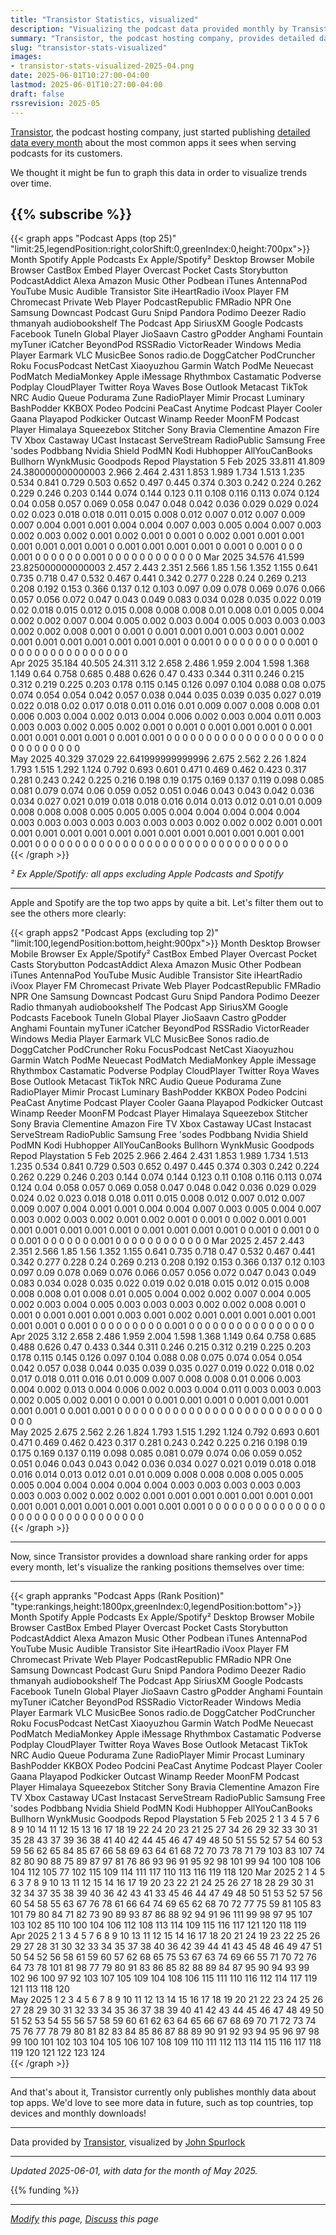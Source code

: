 ```yaml
---
title: "Transistor Statistics, visualized"
description: "Visualizing the podcast data provided monthly by Transistor, the podcast hosting company"
summary: "Transistor, the podcast hosting company, provides detailed data every month about the most common apps it sees when serving podcasts for its customers. We thought it might be fun to graph this data in order to visualize trends over time."
slug: "transistor-stats-visualized"
images:
- transistor-stats-visualized-2025-04.png
date: 2025-06-01T10:27:00-04:00
lastmod: 2025-06-01T10:27:00-04:00
draft: false
rssrevision: 2025-05
---
```


[Transistor](https://transistor.fm/), the podcast hosting company, just started publishing [detailed data every month](https://transistor.fm/global-stats/) about the most common apps it sees when serving podcasts for its customers.

We thought it might be fun to graph this data in order to visualize trends over time.

{{% subscribe %}}
---

{{< graph apps "Podcast Apps (top 25)" "limit:25,legendPosition:right,colorShift:0,greenIndex:0,height:700px">}}
Month	Spotify	Apple Podcasts	Ex Apple/Spotify²	Desktop Browser	Mobile Browser	CastBox	Embed Player	Overcast	Pocket Casts	Storybutton	PodcastAddict	Alexa	Amazon Music	Other	Podbean	iTunes	AntennaPod	YouTube Music	Audible	Transistor Site	iHeartRadio	iVoox	Player FM	Chromecast	Private Web Player	PodcastRepublic	FMRadio	NPR One	Samsung	Downcast	Podcast Guru	Snipd	Pandora	Podimo	Deezer	Radio thmanyah	audiobookshelf	The Podcast App	SiriusXM	Google Podcasts	Facebook	TuneIn	Global Player	JioSaavn	Castro	gPodder	Anghami	Fountain	myTuner	iCatcher	BeyondPod	RSSRadio	VictorReader	Windows Media Player	Earmark	VLC	MusicBee	Sonos	radio.de	DoggCatcher	PodCruncher	Roku	FocusPodcast	NetCast	Xiaoyuzhou	Garmin Watch	PodMe	Neuecast	PodMatch	MediaMonkey	Apple iMessage	Rhythmbox	Castamatic	Podverse	Podplay	CloudPlayer	Twitter	Roya Waves	Bose	Outlook	Metacast	TikTok	NRC Audio	Queue	Podurama	Zune	RadioPlayer	Mimir	Procast	Luminary	BashPodder	KKBOX	Podeo	Podcini	PeaCast	Anytime Podcast Player	Cooler	Gaana	Playapod	Podkicker	Outcast	Winamp	Reeder	MoonFM	Podcast Player	Himalaya	Squeezebox	Stitcher	Sony Bravia	Clementine	Amazon Fire TV	Xbox	Castaway	UCast	Instacast	ServeStream	RadioPublic	Samsung Free	'sodes	Podbbang	Nvidia Shield	PodMN	Kodi	Hubhopper	AllYouCanBooks	Bullhorn	WynkMusic	Goodpods	Repod	Playstation 5
Feb 2025	33.811	41.809	24.380000000000003	2.966	2.464	2.431	1.853	1.989	1.734	1.513	1.235	0.534	0.841	0.729	0.503	0.652	0.497	0.445	0.374	0.303	0.242	0.224	0.262	0.229	0.246	0.203	0.144	0.074	0.144	0.123	0.11	0.108	0.116	0.113	0.074	0.124	0.04	0.058	0.057	0.069	0.058	0.047	0.048	0.042	0.036	0.029	0.029	0.024	0.02	0.023	0.018	0.018	0.011	0.015	0.008	0.012	0.007	0.012	0.007	0.009	0.007	0.004	0.001	0.001	0.004	0.004	0.007	0.003		0.005	0.004	0.007	0.003	0.002	0.003	0.002	0.001	0.002	0.001	0	0.001	0	0.002	0.001	0.001	0.001	0.001	0.001	0.001	0.001	0	0.001	0.001	0.001	0.001	0	0.001	0	0.001	0	0	0	0.001	0	0	0	0	0	0	0.001	0	0			0	0	0	0	0		0		0	0					0	0
Mar 2025	34.576	41.599	23.825000000000003	2.457	2.443	2.351	2.566	1.85	1.56	1.352	1.155	0.641	0.735	0.718	0.47	0.532	0.467	0.441	0.342	0.277	0.228	0.24	0.269	0.213	0.208	0.192	0.153	0.366	0.137	0.12	0.103	0.097	0.09	0.078	0.069	0.076	0.066	0.057	0.056	0.072	0.047	0.043	0.049	0.083	0.034	0.028	0.035	0.022	0.019	0.02	0.018	0.015	0.012	0.015	0.008	0.008	0.008	0.01	0.008	0.01	0.005	0.004	0.002	0.002	0.007	0.004	0.005	0.002		0.003	0.004	0.005	0.003	0.003	0.003	0.002	0.002	0.008	0.001	0	0.001	0	0.001	0.001	0.001	0.003	0.001	0.002	0.001	0.001	0.001	0.001	0.001	0.001	0.001	0	0.001	0	0	0	0	0	0	0	0	0	0.001	0	0	0	0				0	0	0	0	0	0	0		0	0	0		0	0		
Apr 2025	35.184	40.505	24.311	3.12	2.658	2.486	1.959	2.004	1.598	1.368	1.149	0.64	0.758	0.685	0.488	0.626	0.47	0.433	0.344	0.311	0.246	0.215	0.312	0.219	0.225	0.203	0.178	0.115	0.145	0.126	0.097	0.104	0.088	0.08	0.075	0.074	0.054	0.054	0.042	0.057	0.038	0.044	0.035	0.039	0.035	0.027	0.019	0.022	0.018	0.02	0.017	0.018	0.011	0.016	0.01	0.009	0.007	0.008	0.008	0.01	0.006	0.003	0.004	0.002	0.013	0.004	0.006	0.002		0.003	0.004	0.011	0.003	0.003	0.003	0.002	0.005	0.002	0.001	0	0.001	0	0.001	0.001	0.001	0	0.001	0.001	0.001	0.001	0.001	0	0.001	0.001	0	0	0	0	0	0	0	0	0	0	0	0	0	0	0	0	0	0		0	0	0	0	0	0	0	0		0			0	0			
May 2025	40.329	37.029	22.641999999999996	2.675	2.562	2.26	1.824	1.793	1.515	1.292	1.124	0.792	0.693	0.601	0.471	0.469	0.462	0.423	0.317	0.281	0.243	0.242	0.225	0.216	0.198	0.19	0.175	0.169	0.137	0.119	0.098	0.085	0.081	0.079	0.074	0.06	0.059	0.052	0.051	0.046	0.043	0.043	0.042	0.036	0.034	0.027	0.021	0.019	0.018	0.018	0.016	0.014	0.013	0.012	0.01	0.01	0.009	0.008	0.008	0.008	0.005	0.005	0.005	0.004	0.004	0.004	0.004	0.004	0.003	0.003	0.003	0.003	0.003	0.003	0.003	0.002	0.002	0.002	0.001	0.001	0.001	0.001	0.001	0.001	0.001	0.001	0.001	0.001	0.001	0.001	0.001	0.001	0.001	0	0	0	0	0	0	0	0	0	0	0	0	0	0	0	0	0	0	0	0	0	0	0	0	0	0	0	0	0	0	0	0					
{{< /graph >}}

*² Ex Apple/Spotify: all apps excluding Apple Podcasts and Spotify*

---

Apple and Spotify are the top two apps by quite a bit.  Let's filter them out to see the others more clearly:

{{< graph apps2 "Podcast Apps (excluding top 2)" "limit:100,legendPosition:bottom,height:900px">}}
Month	Desktop Browser	Mobile Browser	Ex Apple/Spotify²	CastBox	Embed Player	Overcast	Pocket Casts	Storybutton	PodcastAddict	Alexa	Amazon Music	Other	Podbean	iTunes	AntennaPod	YouTube Music	Audible	Transistor Site	iHeartRadio	iVoox	Player FM	Chromecast	Private Web Player	PodcastRepublic	FMRadio	NPR One	Samsung	Downcast	Podcast Guru	Snipd	Pandora	Podimo	Deezer	Radio thmanyah	audiobookshelf	The Podcast App	SiriusXM	Google Podcasts	Facebook	TuneIn	Global Player	JioSaavn	Castro	gPodder	Anghami	Fountain	myTuner	iCatcher	BeyondPod	RSSRadio	VictorReader	Windows Media Player	Earmark	VLC	MusicBee	Sonos	radio.de	DoggCatcher	PodCruncher	Roku	FocusPodcast	NetCast	Xiaoyuzhou	Garmin Watch	PodMe	Neuecast	PodMatch	MediaMonkey	Apple iMessage	Rhythmbox	Castamatic	Podverse	Podplay	CloudPlayer	Twitter	Roya Waves	Bose	Outlook	Metacast	TikTok	NRC Audio	Queue	Podurama	Zune	RadioPlayer	Mimir	Procast	Luminary	BashPodder	KKBOX	Podeo	Podcini	PeaCast	Anytime Podcast Player	Cooler	Gaana	Playapod	Podkicker	Outcast	Winamp	Reeder	MoonFM	Podcast Player	Himalaya	Squeezebox	Stitcher	Sony Bravia	Clementine	Amazon Fire TV	Xbox	Castaway	UCast	Instacast	ServeStream	RadioPublic	Samsung Free	'sodes	Podbbang	Nvidia Shield	PodMN	Kodi	Hubhopper	AllYouCanBooks	Bullhorn	WynkMusic	Goodpods	Repod	Playstation 5
Feb 2025	2.966	2.464		2.431	1.853	1.989	1.734	1.513	1.235	0.534	0.841	0.729	0.503	0.652	0.497	0.445	0.374	0.303	0.242	0.224	0.262	0.229	0.246	0.203	0.144	0.074	0.144	0.123	0.11	0.108	0.116	0.113	0.074	0.124	0.04	0.058	0.057	0.069	0.058	0.047	0.048	0.042	0.036	0.029	0.029	0.024	0.02	0.023	0.018	0.018	0.011	0.015	0.008	0.012	0.007	0.012	0.007	0.009	0.007	0.004	0.001	0.001	0.004	0.004	0.007	0.003		0.005	0.004	0.007	0.003	0.002	0.003	0.002	0.001	0.002	0.001	0	0.001	0	0.002	0.001	0.001	0.001	0.001	0.001	0.001	0.001	0	0.001	0.001	0.001	0.001	0	0.001	0	0.001	0	0	0	0.001	0	0	0	0	0	0	0.001	0	0			0	0	0	0	0		0		0	0					0	0
Mar 2025	2.457	2.443		2.351	2.566	1.85	1.56	1.352	1.155	0.641	0.735	0.718	0.47	0.532	0.467	0.441	0.342	0.277	0.228	0.24	0.269	0.213	0.208	0.192	0.153	0.366	0.137	0.12	0.103	0.097	0.09	0.078	0.069	0.076	0.066	0.057	0.056	0.072	0.047	0.043	0.049	0.083	0.034	0.028	0.035	0.022	0.019	0.02	0.018	0.015	0.012	0.015	0.008	0.008	0.008	0.01	0.008	0.01	0.005	0.004	0.002	0.002	0.007	0.004	0.005	0.002		0.003	0.004	0.005	0.003	0.003	0.003	0.002	0.002	0.008	0.001	0	0.001	0	0.001	0.001	0.001	0.003	0.001	0.002	0.001	0.001	0.001	0.001	0.001	0.001	0.001	0	0.001	0	0	0	0	0	0	0	0	0	0.001	0	0	0	0				0	0	0	0	0	0	0		0	0	0		0	0		
Apr 2025	3.12	2.658		2.486	1.959	2.004	1.598	1.368	1.149	0.64	0.758	0.685	0.488	0.626	0.47	0.433	0.344	0.311	0.246	0.215	0.312	0.219	0.225	0.203	0.178	0.115	0.145	0.126	0.097	0.104	0.088	0.08	0.075	0.074	0.054	0.054	0.042	0.057	0.038	0.044	0.035	0.039	0.035	0.027	0.019	0.022	0.018	0.02	0.017	0.018	0.011	0.016	0.01	0.009	0.007	0.008	0.008	0.01	0.006	0.003	0.004	0.002	0.013	0.004	0.006	0.002		0.003	0.004	0.011	0.003	0.003	0.003	0.002	0.005	0.002	0.001	0	0.001	0	0.001	0.001	0.001	0	0.001	0.001	0.001	0.001	0.001	0	0.001	0.001	0	0	0	0	0	0	0	0	0	0	0	0	0	0	0	0	0	0		0	0	0	0	0	0	0	0		0			0	0			
May 2025	2.675	2.562		2.26	1.824	1.793	1.515	1.292	1.124	0.792	0.693	0.601	0.471	0.469	0.462	0.423	0.317	0.281	0.243	0.242	0.225	0.216	0.198	0.19	0.175	0.169	0.137	0.119	0.098	0.085	0.081	0.079	0.074	0.06	0.059	0.052	0.051	0.046	0.043	0.043	0.042	0.036	0.034	0.027	0.021	0.019	0.018	0.018	0.016	0.014	0.013	0.012	0.01	0.01	0.009	0.008	0.008	0.008	0.005	0.005	0.005	0.004	0.004	0.004	0.004	0.004	0.003	0.003	0.003	0.003	0.003	0.003	0.003	0.002	0.002	0.002	0.001	0.001	0.001	0.001	0.001	0.001	0.001	0.001	0.001	0.001	0.001	0.001	0.001	0.001	0.001	0	0	0	0	0	0	0	0	0	0	0	0	0	0	0	0	0	0	0	0	0	0	0	0	0	0	0	0	0	0	0	0					
{{< /graph >}}

---

Now, since Transistor provides a download share ranking order for apps every month, let's visualize the ranking positions themselves over time:

---

{{< graph appranks "Podcast Apps (Rank Position)" "type:rankings,height:1800px,greenIndex:0,legendPosition:bottom">}}
Month	Spotify	Apple Podcasts	Ex Apple/Spotify²	Desktop Browser	Mobile Browser	CastBox	Embed Player	Overcast	Pocket Casts	Storybutton	PodcastAddict	Alexa	Amazon Music	Other	Podbean	iTunes	AntennaPod	YouTube Music	Audible	Transistor Site	iHeartRadio	iVoox	Player FM	Chromecast	Private Web Player	PodcastRepublic	FMRadio	NPR One	Samsung	Downcast	Podcast Guru	Snipd	Pandora	Podimo	Deezer	Radio thmanyah	audiobookshelf	The Podcast App	SiriusXM	Google Podcasts	Facebook	TuneIn	Global Player	JioSaavn	Castro	gPodder	Anghami	Fountain	myTuner	iCatcher	BeyondPod	RSSRadio	VictorReader	Windows Media Player	Earmark	VLC	MusicBee	Sonos	radio.de	DoggCatcher	PodCruncher	Roku	FocusPodcast	NetCast	Xiaoyuzhou	Garmin Watch	PodMe	Neuecast	PodMatch	MediaMonkey	Apple iMessage	Rhythmbox	Castamatic	Podverse	Podplay	CloudPlayer	Twitter	Roya Waves	Bose	Outlook	Metacast	TikTok	NRC Audio	Queue	Podurama	Zune	RadioPlayer	Mimir	Procast	Luminary	BashPodder	KKBOX	Podeo	Podcini	PeaCast	Anytime Podcast Player	Cooler	Gaana	Playapod	Podkicker	Outcast	Winamp	Reeder	MoonFM	Podcast Player	Himalaya	Squeezebox	Stitcher	Sony Bravia	Clementine	Amazon Fire TV	Xbox	Castaway	UCast	Instacast	ServeStream	RadioPublic	Samsung Free	'sodes	Podbbang	Nvidia Shield	PodMN	Kodi	Hubhopper	AllYouCanBooks	Bullhorn	WynkMusic	Goodpods	Repod	Playstation 5
Feb 2025	2	1		3	4	5	7	6	8	9	10	14	11	12	15	13	16	17	18	19	22	24	20	23	21	25	27	34	26	29	32	33	30	31	35	28	43	37	39	36	38	41	40	42	44	45	46	47	49	48	50	51	55	52	57	54	60	53	59	56	62	65	84	85	67	66	58	69		63	64	61	68	72	70	73	78	71	79	103	83	107	74	82	80	90	88	75	89	87	97	81	76	86	93	96	91	95	92	98	101	99	94	100	108	106	104	112	105	77	102	115			109	114	111	117	110		113		116	119					118	120
Mar 2025	2	1		4	5	6	3	7	8	9	10	13	11	12	15	14	16	17	19	20	23	22	21	24	25	26	27	18	28	29	30	31	32	34	37	35	38	39	40	36	42	43	41	33	45	46	44	47	49	48	50	51	53	52	57	56	60	54	58	55	63	67	76	78	61	66	64	74		69	65	62	68	70	72	77	75	59	81	105	83	101	79	80	84	71	82	73	90	89	93	87	86	88	92	94	91	96	111	99	98	97	95	107	103	102	85	110	100	104	106				112	108	113	114	109	115	116		117	121	120		118	119		
Apr 2025	2	1		3	4	5	7	6	8	9	10	13	11	12	15	14	16	17	18	20	21	24	19	23	22	25	26	29	27	28	31	30	32	33	34	35	37	38	40	36	42	39	44	41	43	45	48	46	49	47	51	50	54	52	56	58	61	59	60	57	62	68	65	75	53	67	63	74		69	66	55	71	70	72	76	64	73	78	101	81	98	77	79	80	91	83	86	85	82	88	89	84	87	95	90	94	93	99	102	96	100	97	92	103	107	105	109	104	108	106	115		111	110	116	112	114	117	119	121		113			118	120			
May 2025	1	2		3	4	5	6	7	8	9	10	11	12	13	14	15	16	17	18	19	20	21	22	23	24	25	26	27	28	29	30	31	32	33	34	35	36	37	38	39	40	41	42	43	44	45	46	47	48	49	50	51	52	53	54	55	56	57	58	59	60	61	62	63	64	65	66	67	68	69	70	71	72	73	74	75	76	77	78	79	80	81	82	83	84	85	86	87	88	89	90	91	92	93	94	95	96	97	98	99	100	101	102	103	104	105	106	107	108	109	110	111	112	113	114	115	116	117	118	119	120	121	122	123	124					
{{< /graph >}}

---

And that's about it, Transistor currently only publishes monthly data about top apps.  We'd love to see more data in future, such as top countries, top devices and monthly downloads!

---

Data provided by [Transistor](https://transistor.fm/global-stats/), visualized by [John Spurlock](https://twitter.com/johnspurlock)

---

*Updated 2025-06-01, with data for the month of May 2025.*

{{% funding %}}

---
*[Modify](https://github.com/skymethod/livewire-web/blob/master/content/posts/transistor-stats-visualized.md) this page, [Discuss](https://github.com/skymethod/livewire-web/discussions) this page*